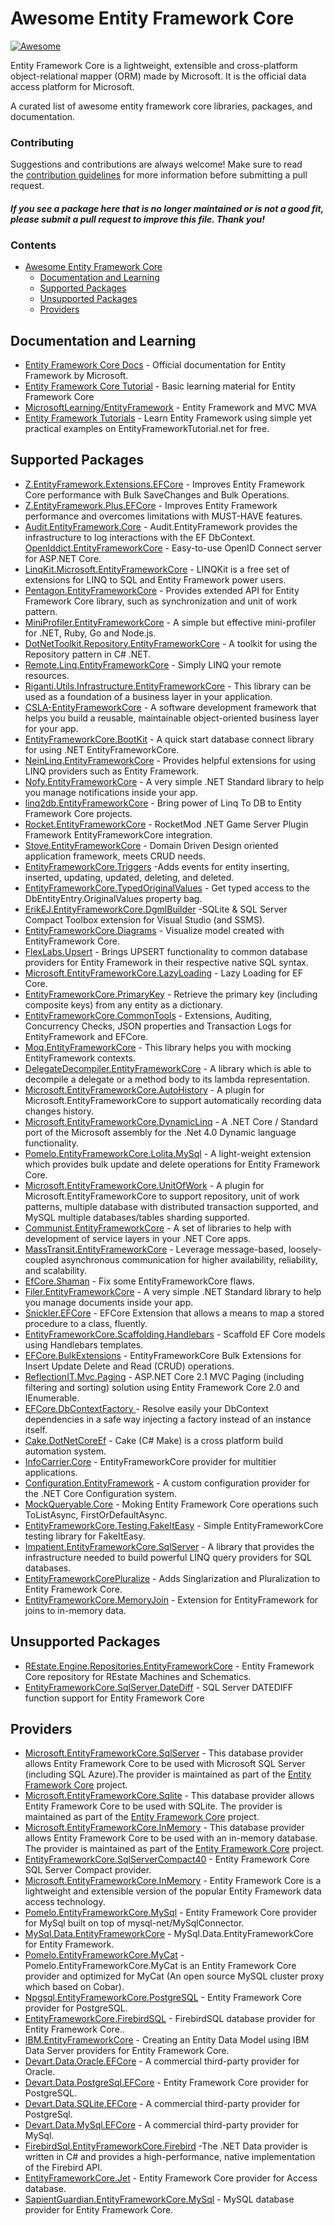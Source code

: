 # Awesome Entity Framework Core

[![Awesome](https://awesome.re/badge-flat.svg)](https://awesome.re)

Entity Framework Core is a lightweight, extensible and cross-platform object-relational mapper (ORM) made by Microsoft. It is the official data access platform for Microsoft.

A curated list of awesome entity framework core libraries, packages, and documentation.

### Contributing

Suggestions and contributions are always welcome! Make sure to read the <a href="https://github.com/zzzprojects/awesome-entity-framework-core/blob/master/CONTRIBUTING.md">contribution guidelines</a> for more information before submitting a pull request.

#### *If you see a package here that is no longer maintained or is not a good fit, please submit a pull request to improve this file. Thank you!*

### Contents

- [Awesome Entity Framework Core](#awesome-entity-framework-core)
  - [Documentation and Learning](#documentation-and-learning)
  - [Supported Packages](#supported-packages)
  - [Unsupported Packages](#supported-packages)
  - [Providers](#providers)

## Documentation and Learning

 - [Entity Framework Core Docs](https://docs.microsoft.com/en-us/ef/core/) - Official documentation for Entity Framework by Microsoft.
 - [Entity Framework Core Tutorial](http://entityframeworkcore.com/) - Basic learning material for Entity Framework Core 
 - [MicrosoftLearning/EntityFramework](https://github.com/MicrosoftLearning/EntityFramework) - Entity Framework and MVC MVA
 - <a href="http://www.entityframeworktutorial.net/efcore/entity-framework-core.aspx">Entity Framework Tutorials</a> - Learn Entity Framework using simple yet practical examples on EntityFrameworkTutorial.net for free.

## Supported Packages

* <a href="https://github.com/zzzprojects/EntityFramework-Extensions">Z.EntityFramework.Extensions.EFCore</a> - Improves Entity Framework Core performance with Bulk SaveChanges and Bulk Operations.
* <a href="https://github.com/zzzprojects/EntityFramework-Plus">Z.EntityFramework.Plus.EFCore</a> - Improves Entity Framework performance and overcomes limitations with MUST-HAVE features.
* <a href="https://github.com/thepirat000/Audit.NET/tree/master/src/Audit.EntityFramework">Audit.EntityFramework.Core</a> - Audit.EntityFramework provides the infrastructure to log interactions with the EF DbContext. <a href="https://github.com/openiddict/openiddict-core">OpenIddict.EntityFrameworkCore</a> - Easy-to-use OpenID Connect server for ASP.NET Core.
* <a href="https://github.com/scottksmith95/LINQKit">LinqKit.Microsoft.EntityFrameworkCore</a> - LINQKit is a free set of extensions for LINQ to SQL and Entity Framework power users.
* <a href="https://github.com/Micle257/Pentagon.EntityFrameworkCore">Pentagon.EntityFrameworkCore</a> - Provides extended API for Entity Framework Core library, such as synchronization and unit of work pattern.
* <a href="https://miniprofiler.com/">MiniProfiler.EntityFrameworkCore</a> - A simple but effective mini-profiler for .NET, Ruby, Go and Node.js.
* <a href="https://github.com/johelvisguzman/DotNetToolkit.Repository">DotNetToolkit.Repository.EntityFrameworkCore</a> - A toolkit for using the Repository pattern in C# .NET.
* <a href="https://github.com/6bee/Remote.Linq">Remote.Linq.EntityFrameworkCore</a> - Simply LINQ your remote resources.
* <a href="https://github.com/riganti/infrastructure">Riganti.Utils.Infrastructure.EntityFrameworkCore</a> - This library can be used as a foundation of a business layer in your application.
* <a href="https://github.com/MarimerLLC/csla">CSLA-EntityFrameworkCore</a> - A software development framework that helps you build a reusable, maintainable object-oriented business layer for your app.
* <a href="https://github.com/Oceania2018/EntityFrameworkCore.BootKit">EntityFrameworkCore.BootKit</a> - A quick start database connect library for using .NET EntityFrameworkCore.
* <a href="https://github.com/axelheer/nein-linq">NeinLinq.EntityFrameworkCore</a> - Provides helpful extensions for using LINQ providers such as Entity Framework.
* <a href="https://github.com/unops/nofy">Nofy.EntityFrameworkCore</a> - A very simple .NET Standard library to help you manage notifications inside your app.
* <a href="https://github.com/linq2db/linq2db.EntityFrameworkCore">linq2db.EntityFrameworkCore</a> - Bring power of Linq To DB to Entity Framework Core projects.
* <a href="https://rocketmod.net/">Rocket.EntityFrameworkCore</a> - RocketMod .NET Game Server Plugin Framework EntityFrameworkCore integration.
* <a href="https://github.com/osoykan/Stove">Stove.EntityFrameworkCore</a> - Domain Driven Design oriented application framework, meets CRUD needs.
* <a href="https://github.com/NickStrupat/EntityFramework.Triggers">EntityFrameworkCore.Triggers</a> -Adds events for entity inserting, inserted, updating, updated, deleting, and deleted.
* <a href="https://github.com/NickStrupat/EntityFramework.TypedOriginalValues">EntityFrameworkCore.TypedOriginalValues</a> - Get typed access to the DbEntityEntry<T>.OriginalValues property bag.
* <a href="https://github.com/ErikEJ/SqlCeToolbox">ErikEJ.EntityFrameworkCore.DgmlBuilder</a> -SQLite & SQL Server Compact Toolbox extension for Visual Studio (and SSMS).
* <a href="https://github.com/EvAlex/ef-db-diagrams">EntityFrameworkCore.Diagrams</a> - Visualize model created with EntityFramework Core.
* <a href="https://github.com/artiomchi/FlexLabs.Upsert">FlexLabs.Upsert</a> - Brings UPSERT functionality to common database providers for Entity Framework in their respective native SQL syntax.
* <a href="https://github.com/darxis/EntityFramework.LazyLoading">Microsoft.EntityFrameworkCore.LazyLoading</a> - Lazy Loading for EF Core.
* <a href="https://github.com/NickStrupat/EntityFramework.PrimaryKey">EntityFrameworkCore.PrimaryKey</a> - Retrieve the primary key (including composite keys) from any entity as a dictionary.
* <a href="https://github.com/gnaeus/EntityFramework.CommonTools">EntityFrameworkCore.CommonTools</a> - Extensions, Auditing, Concurrency Checks, JSON properties and Transaction Logs for EntityFramework and EFCore.
* <a href="https://github.com/MichalJankowskii/Moq.EntityFrameworkCore">Moq.EntityFrameworkCore</a> - This library helps you with mocking EntityFramework contexts.
* <a href="https://github.com/hazzik/DelegateDecompiler">DelegateDecompiler.EntityFrameworkCore</a> - A library which is able to decompile a delegate or a method body to its lambda representation.
* <a href="https://github.com/arch/AutoHistory">Microsoft.EntityFrameworkCore.AutoHistory</a> - A plugin for Microsoft.EntityFrameworkCore to support automatically recording data changes history.
* <a href="https://github.com/StefH/System.Linq.Dynamic.Core">Microsoft.EntityFrameworkCore.DynamicLinq</a> - A .NET Core / Standard port of the Microsoft assembly for the .Net 4.0 Dynamic language functionality.
* <a href="https://github.com/PomeloFoundation/Lolita/">Pomelo.EntityFrameworkCore.Lolita.MySql</a> - A light-weight extension which provides bulk update and delete operations for Entity Framework Core.
* <a href="https://github.com/arch/UnitOfWork">Microsoft.EntityFrameworkCore.UnitOfWork</a> - A plugin for Microsoft.EntityFrameworkCore to support repository, unit of work patterns, multiple database with distributed transaction supported, and MySQL multiple databases/tables sharding supported.
* <a href="https://github.com/bsheldrick/communist">Communist.EntityFrameworkCore</a> - A set of libraries to help with development of service layers in your .NET Core apps.
* <a href="https://github.com/MassTransit/MassTransit">MassTransit.EntityFrameworkCore</a> - Leverage message-based, loosely-coupled asynchronous communication for higher availability, reliability, and scalability.
* <a href="https://github.com/isukces/EfCore.Shaman">EfCore.Shaman</a> - Fix some EntityFrameworkCore flaws.
* <a href="https://github.com/UNOPS/filer">Filer.EntityFrameworkCore</a> - A very simple .NET Standard library to help you manage documents inside your app.
* <a href="https://github.com/snickler/EFCore-FluentStoredProcedure">Snickler.EFCore</a> - EFCore Extension that allows a means to map a stored procedure to a class, fluently.
* <a href="https://github.com/TrackableEntities/EntityFrameworkCore.Scaffolding.Handlebars">EntityFrameworkCore.Scaffolding.Handlebars</a> - Scaffold EF Core models using Handlebars templates.
* <a href="https://github.com/borisdj/EFCore.BulkExtensions">EFCore.BulkExtensions</a> - EntityFrameworkCore Bulk Extensions for Insert Update Delete and Read (CRUD) operations.
* <a href="https://github.com/sonnemaf/ReflectionIT.Mvc.Paging">ReflectionIT.Mvc.Paging</a> - ASP.NET Core 2.1 MVC Paging (including filtering and sorting) solution using Entity Framework Core 2.0 and IEnumerable<T>.
* <a href="https://github.com/vany0114/EF.DbContextFactory">EFCore.DbContextFactory </a>- Resolve easily your DbContext dependencies in a safe way injecting a factory instead of an instance itself.
* <a href="https://github.com/cake-build/cake">Cake.DotNetCoreEf</a> - Cake (C# Make) is a cross platform build automation system.
* <a href="https://github.com/azabluda/InfoCarrier.Core">InfoCarrier.Core</a> - EntityFrameworkCore provider for multitier applications.
* <a href="https://github.com/thinkabouthub/Configuration.EntityFramework">Configuration.EntityFramework</a> - A custom configuration provider for the .NET Core Configuration system.
* <a href="https://github.com/romantitov/MockQueryable">MockQueryable.Core</a> - Moking Entity Framework Core operations such ToListAsync, FirstOrDefaultAsync.
* <a href="https://github.com/pushrbx/EntityFrameworkCore.Testing.FakeItEasy">EntityFrameworkCore.Testing.FakeItEasy</a> - Simple EntityFrameworkCore testing library for FakeItEasy.
* <a href="https://github.com/tuespetre/Impatient">Impatient.EntityFrameworkCore.SqlServer</a> - A library that provides the infrastructure needed to build powerful LINQ query providers for SQL databases.
* <a href="https://github.com/Apeoholic/EntityFrameworkCorePluralize">EntityFrameworkCorePluralize</a> - Adds Singlarization and Pluralization to Entity Framework Core.
* <a href="https://github.com/neisbut/EntityFramework.MemoryJoin">EntityFrameworkCore.MemoryJoin</a> - Extension for EntityFramework for joins to in-memory data.
  
## Unsupported Packages	
- [REstate.Engine.Repositories.EntityFrameworkCore](https://github.com/psibr/REstate) - Entity Framework Core repository for REstate Machines and Schematics.	
- [EntityFrameworkCore.SqlServer.DateDiff](https://github.com/dmytro-gokun/EntityFrameworkCore.SqlServer.DateDiff) - SQL Server DATEDIFF function support for Entity Framework Core
 
## Providers	
- [Microsoft.EntityFrameworkCore.SqlServer](https://docs.microsoft.com/en-us/ef/core/providers/sql-server/index) - This database provider allows Entity Framework Core to be used with Microsoft SQL Server (including SQL Azure).The provider is maintained as part of the [Entity Framework Core](https://github.com/aspnet/EntityFrameworkCore) project.	
- [Microsoft.EntityFrameworkCore.Sqlite](https://docs.microsoft.com/en-us/ef/core/providers/sqlite/index) - This database provider allows Entity Framework Core to be used with SQLite. The provider is maintained as part of the [Entity Framework Core](https://github.com/aspnet/EntityFrameworkCore) project.	
- [Microsoft.EntityFrameworkCore.InMemory](https://docs.microsoft.com/en-us/ef/core/providers/in-memory/index) - This database provider allows Entity Framework Core to be used with an in-memory database. The provider is maintained as part of the [Entity Framework Core](https://github.com/aspnet/EntityFrameworkCore) project.	
- [EntityFrameworkCore.SqlServerCompact40](https://github.com/ErikEJ/EntityFramework.SqlServerCompact) - Entity Framework Core SQL Server Compact provider.	
- [Microsoft.EntityFrameworkCore.InMemory](https://github.com/aspnet/EntityFrameworkCore) - Entity Framework Core is a lightweight and extensible version of the popular Entity Framework data access technology.	
- [Pomelo.EntityFrameworkCore.MySql](https://github.com/PomeloFoundation/Pomelo.EntityFrameworkCore.MySql) - Entity Framework Core provider for MySql built on top of mysql-net/MySqlConnector.	
- [MySql.Data.EntityFrameworkCore](https://dev.mysql.com/downloads/) - MySql.Data.EntityFrameworkCore for Entity Framework.	
- [Pomelo.EntityFrameworkCore.MyCat](https://github.com/PomeloFoundation/Pomelo.EntityFrameworkCore.MyCat) - Pomelo.EntityFrameworkCore.MyCat is an Entity Framework Core provider and optimized for MyCat (An open source MySQL cluster proxy which based on Cobar).	
- [Npgsql.EntityFrameworkCore.PostgreSQL](https://github.com/npgsql/Npgsql.EntityFrameworkCore.PostgreSQL) - Entity Framework Core provider for PostgreSQL.	
- [EntityFrameworkCore.FirebirdSQL](https://github.com/ralmsdeveloper/EntityFrameworkCore.FirebirdSQL) - FirebirdSQL database provider for Entity Framework Core.. 	
- [IBM.EntityFrameworkCore](https://www.ibm.com/developerworks/community/blogs/96960515-2ea1-4391-8170-b0515d08e4da/entry/Creating_Entity_Data_Model_using_IBM_Data_Server_providers_for_Entity_Framework_Core?lang=en) - Creating an Entity Data Model using IBM Data Server providers for Entity Framework Core.	
- [Devart.Data.Oracle.EFCore](https://www.devart.com/dotconnect/oracle/docs/) - A commercial third-party provider for Oracle.	
- [Devart.Data.PostgreSql.EFCore](https://www.devart.com/dotconnect/postgresql/docs/) - Entity Framework Core provider for PostgreSQL.	
- [Devart.Data.SQLite.EFCore](https://www.devart.com/dotconnect/sqlite/docs/) - A commercial third-party provider for PostgreSql.	
- [Devart.Data.MySql.EFCore](https://www.devart.com/dotconnect/mysql/docs/) - A commercial third-party provider for MySql.	
- [FirebirdSql.EntityFrameworkCore.Firebird](http://www.firebirdsql.org/en/net-provider/) -The .NET Data provider is written in C# and provides a high-performance, native implementation of the Firebird API.	
- [EntityFrameworkCore.Jet](https://github.com/bubibubi/EntityFrameworkCore.Jet) - Entity Framework Core provider for Access database.	
- [SapientGuardian.EntityFrameworkCore.MySql](https://github.com/SapientGuardian/SapientGuardian.EntityFrameworkCore.MySql) - MySQL database provider for Entity Framework Core.
